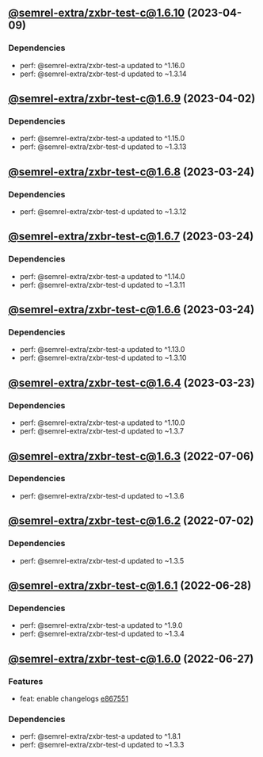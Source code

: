 ## [@semrel-extra/zxbr-test-c@1.6.10](https://github.com/semrel-extra/demo-zx-bulk-release/compare/2023.4.2-semrel-extra.zxbr-test-c.1.6.9-f0...2023.4.9-semrel-extra.zxbr-test-c.1.6.10-f0) (2023-04-09)

### Dependencies
* perf: @semrel-extra/zxbr-test-a updated to ^1.16.0
* perf: @semrel-extra/zxbr-test-d updated to ~1.3.14

## [@semrel-extra/zxbr-test-c@1.6.9](https://github.com/semrel-extra/demo-zx-bulk-release/compare/2023.3.24-semrel-extra.zxbr-test-c.1.6.8-f0...2023.4.2-semrel-extra.zxbr-test-c.1.6.9-f0) (2023-04-02)

### Dependencies
* perf: @semrel-extra/zxbr-test-a updated to ^1.15.0
* perf: @semrel-extra/zxbr-test-d updated to ~1.3.13

## [@semrel-extra/zxbr-test-c@1.6.8](https://github.com/semrel-extra/demo-zx-bulk-release/compare/2023.3.24-semrel-extra.zxbr-test-c.1.6.7-f0...2023.3.24-semrel-extra.zxbr-test-c.1.6.8-f0) (2023-03-24)

### Dependencies
* perf: @semrel-extra/zxbr-test-d updated to ~1.3.12

## [@semrel-extra/zxbr-test-c@1.6.7](https://github.com/semrel-extra/demo-zx-bulk-release/compare/2023.3.24-semrel-extra.zxbr-test-c.1.6.6-f0...2023.3.24-semrel-extra.zxbr-test-c.1.6.7-f0) (2023-03-24)

### Dependencies
* perf: @semrel-extra/zxbr-test-a updated to ^1.14.0
* perf: @semrel-extra/zxbr-test-d updated to ~1.3.11

## [@semrel-extra/zxbr-test-c@1.6.6](https://github.com/semrel-extra/demo-zx-bulk-release/compare/2023.3.23-semrel-extra.zxbr-test-c.1.6.5-f0...2023.3.24-semrel-extra.zxbr-test-c.1.6.6-f0) (2023-03-24)

### Dependencies
* perf: @semrel-extra/zxbr-test-a updated to ^1.13.0
* perf: @semrel-extra/zxbr-test-d updated to ~1.3.10

## [@semrel-extra/zxbr-test-c@1.6.4](https://github.com/semrel-extra/demo-zx-bulk-release/compare/2022.7.6-semrel-extra.zxbr-test-c.1.6.3-f0...2023.3.23-semrel-extra.zxbr-test-c.1.6.4-f0) (2023-03-23)

### Dependencies
* perf: @semrel-extra/zxbr-test-a updated to ^1.10.0
* perf: @semrel-extra/zxbr-test-d updated to ~1.3.7

## [@semrel-extra/zxbr-test-c@1.6.3](https://github.com/semrel-extra/demo-zx-bulk-release/compare/2022.7.2-semrel-extra.zxbr-test-c.1.6.2-f0...2022.7.6-semrel-extra.zxbr-test-c.1.6.3-f0) (2022-07-06)

### Dependencies
* perf: @semrel-extra/zxbr-test-d updated to ~1.3.6

## [@semrel-extra/zxbr-test-c@1.6.2](https://github.com/semrel-extra/demo-zx-bulk-release/compare/2022.6.28-semrel-extra.zxbr-test-c.1.6.1-f0...2022.7.2-semrel-extra.zxbr-test-c.1.6.2-f0) (2022-07-02)

### Dependencies
* perf: @semrel-extra/zxbr-test-d updated to ~1.3.5

## [@semrel-extra/zxbr-test-c@1.6.1](https://github.com/semrel-extra/demo-zx-bulk-release/compare/2022.6.27-semrel-extra.zxbr-test-c.1.6.0-f0...2022.6.28-semrel-extra.zxbr-test-c.1.6.1-f0) (2022-06-28)

### Dependencies
* perf: @semrel-extra/zxbr-test-a updated to ^1.9.0
* perf: @semrel-extra/zxbr-test-d updated to ~1.3.4

## [@semrel-extra/zxbr-test-c@1.6.0](https://github.com/semrel-extra/demo-zx-bulk-release/compare/2022.6.26-semrel-extra.zxbr-test-c.1.5.1-f0...2022.6.27-semrel-extra.zxbr-test-c.1.6.0-f0) (2022-06-27)

### Features
* feat: enable changelogs [e867551](https://github.com/semrel-extra/demo-zx-bulk-release/commit/e867551d60f115c91f7c1e6b311db019008c3892)

### Dependencies
* perf: @semrel-extra/zxbr-test-a updated to ^1.8.1
* perf: @semrel-extra/zxbr-test-d updated to ~1.3.3
